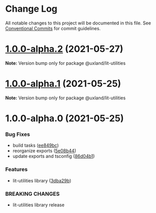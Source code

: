 # Change Log

All notable changes to this project will be documented in this file.
See [Conventional Commits](https://conventionalcommits.org) for commit guidelines.

# [1.0.0-alpha.2](https://github.com/uxland/lit/compare/@uxland/lit-utilities@1.0.0-alpha.1...@uxland/lit-utilities@1.0.0-alpha.2) (2021-05-27)

**Note:** Version bump only for package @uxland/lit-utilities





# [1.0.0-alpha.1](https://github.com/uxland/lit/compare/@uxland/lit-utilities@1.0.0-alpha.0...@uxland/lit-utilities@1.0.0-alpha.1) (2021-05-25)

**Note:** Version bump only for package @uxland/lit-utilities





# 1.0.0-alpha.0 (2021-05-25)


### Bug Fixes

* build tasks ([ee849bc](https://github.com/uxland/lit/commit/ee849bc2214a849a43d7c77fdefd1d1c43c130cc))
* reorganize exports ([5e08b44](https://github.com/uxland/lit/commit/5e08b44998179d4801ee679d03735eca90bcd9e1))
* update exports and tsconfig ([86d04b1](https://github.com/uxland/lit/commit/86d04b1a86be5bb25ae795a1154dc4de277e0fe7))


### Features

* lit-utilities library ([3dba29b](https://github.com/uxland/lit/commit/3dba29b0d0c1b6f5c1a56e00494a176a94a55299))


### BREAKING CHANGES

* lit-utilities library release
